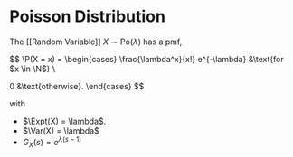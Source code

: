 # Poisson Distribution

The [[Random Variable]] $X \sim \mathrm{Po}(\lambda)$ has a pmf,

$$
\P(X = x) = \begin{cases}
	\frac{\lambda^x}{x!} e^{-\lambda}
	&\text{for $x \in \N$}
\\

0 &\text{otherwise}.
\end{cases}
$$

with

- $\Expt(X) = \lambda$.
- $\Var(X) = \lambda$
- $G_{X}( s )=e^{\lambda ( s - 1 )}$
